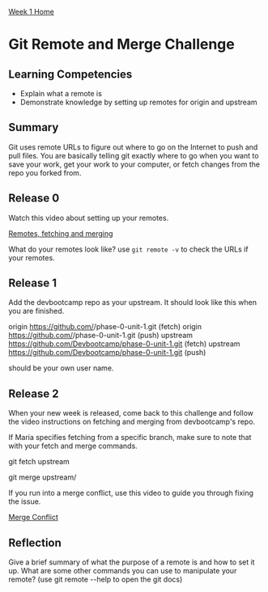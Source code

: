 [Week 1 Home](../)

# Git Remote and Merge Challenge

## Learning Competencies

- Explain what a remote is
- Demonstrate knowledge by setting up remotes for origin and upstream


## Summary

Git uses remote URLs to figure out where to go on the Internet to push and pull files. You are basically telling git exactly where to go when you want to save your work, get your work to your computer, or fetch changes from the repo you forked from.


## Release 0

Watch this video about setting up your remotes.

[Remotes, fetching and merging](https://www.youtube.com/watch?v=5IIPWznBvok)

What do your remotes look like? use `git remote -v` to check the URLs if your remotes.

## Release 1

Add the devbootcamp repo as your upstream. It should look like this when you are finished.

origin  https://github.com/<USERNAME>/phase-0-unit-1.git (fetch)
origin  https://github.com/<USERNAME>/phase-0-unit-1.git (push)
upstream  https://github.com/Devbootcamp/phase-0-unit-1.git (fetch)
upstream  https://github.com/Devbootcamp/phase-0-unit-1.git (push)

<USERNAME> should be your own user name.


## Release 2

When your new week is released, come back to this challenge and follow the video instructions on fetching and merging from devbootcamp's repo.

If Maria specifies fetching from a specific branch, make sure to note that with your fetch and merge commands.

git fetch upstream <BRANCH>

git merge upstream/<BRANCH>

If you run into a merge conflict, use this video to guide you through fixing the issue.

[Merge Conflict](https://www.youtube.com/watch?v=NW9AVnzx1B8)

## Reflection

Give a brief summary of what the purpose of a remote is and how to set it up. What are some other commands you can use to manipulate your remote? (use git remote --help to open the git docs)